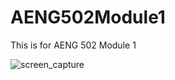 # AENG502Module1
This is for AENG 502 Module 1

![screen_capture](https://github.com/siksdad/AENG502Module-StressTransformation/edit/master/Mohr2D.JPG)
